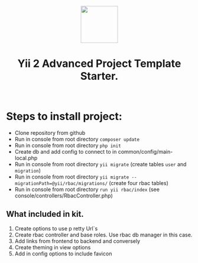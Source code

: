 <p align="center">
    <a href="https://github.com/yiisoft" target="_blank">
        <img src="https://avatars0.githubusercontent.com/u/993323" height="100px">
    </a>
    <h1 align="center">Yii 2 Advanced Project Template Starter.</h1>
    <br>
</p>

Steps to install project:
=========================

* Clone repository from github
* Run in console from root directory ```composer update```
* Run in console from root directory ```php init```
* Create db and add config to connect to in common/config/main-local.php
* Run in console from root directory ```yii migrate``` (create tables `user` and `migration`)
* Run in console from root directory ```yii migrate --migrationPath=@yii/rbac/migrations/``` (create four rbac tables)
* Run in console from root directory ```run yii rbac/index``` (see console/controllers/RbacController.php)

What included in kit.
-------------------------

1. Create options to use p retty Url`s
2. Create rbac controller and base roles. Use rbac db manager in this case.
3. Add links from frontend to backend and conversely
4. Create theming in view options
5. Add in config options to include favicon 